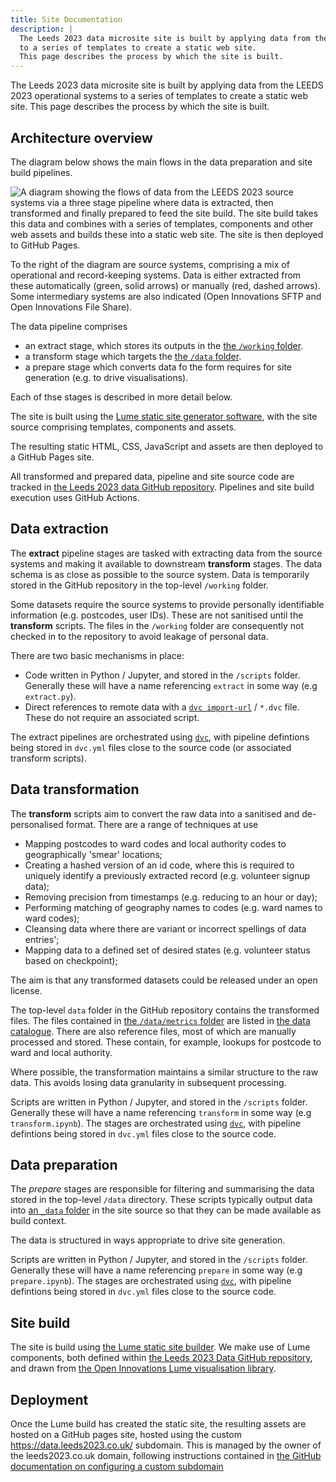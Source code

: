 ```yaml
---
title: Site Documentation
description: |
  The Leeds 2023 data microsite site is built by applying data from the LEEDS 2023 operational systems
  to a series of templates to create a static web site.
  This page describes the process by which the site is built.
---
```


The Leeds 2023 data microsite site is built by applying data from the LEEDS 2023 operational systems
to a series of templates to create a static web site.
This page describes the process by which the site is built.

## Architecture overview

The diagram below shows the main flows in the data preparation and site build pipelines.

![A diagram showing the flows of data from the LEEDS 2023 source systems via a three stage pipeline where data is extracted, then transformed and finally prepared to feed the site build. The site build takes this data and combines with a series of templates, components and other web assets and builds these into a static web site. The site is then deployed to GitHub Pages.](/assets/images/docs/architecture-overview.png)

To the right of the diagram are source systems, comprising a mix of operational and record-keeping systems. Data is either extracted from these automatically (green, solid arrows) or manually (red, dashed arrows). Some intermediary systems are also indicated (Open Innovations SFTP and Open Innovations File Share).

The data pipeline comprises

* an extract stage, which stores its outputs in the
  [the `/working` folder](https://github.com/open-innovations/leeds-2023/tree/main/working).
* a transform stage which targets the 
  [the `/data` folder](https://github.com/open-innovations/leeds-2023/tree/main/data/).
* a prepare stage which converts data fo the form requires
  for site generation (e.g. to drive visualisations).

Each of thse stages is described in more detail below.

The site is built using the [Lume static site generator software][LUME_LAND], with the site source comprising templates, components and assets.

The resulting static HTML, CSS, JavaScript and assets are then deployed to a GitHub Pages site.

All transformed and prepared data, pipeline and site source code are tracked in
[the Leeds 2023 data GitHub repository][L23_DATA_GITHUB].
Pipelines and site build execution uses GitHub Actions.

## Data extraction

The __extract__ pipeline stages are tasked with extracting data from the source systems
and making it available to downstream __transform__ stages.
The data schema is as close as possible to the source system.
Data is temporarily stored in the GitHub repository in the top-level `/working` folder.

Some datasets require the source systems to provide personally identifiable information
(e.g. postcodes, user IDs).
These are not sanitised until the __transform__ scripts.
The files in the `/working` folder are consequently
not checked in to the repository to avoid leakage of personal data.

There are two basic mechanisms in place:

* Code written in Python / Jupyter, and stored in the `/scripts` folder.
  Generally these will have a name referencing `extract` in some way (e.g `extract.py`).
* Direct references to remote data with a [`dvc import-url`](https://dvc.org/doc/command-reference/import-url)
  / `*.dvc` file. These do not require an associated script.

The extract pipelines are orchestrated using [`dvc`][DVC_ORG], with pipeline defintions being
stored in `dvc.yml` files close to the source code (or associated transform scripts).

## Data transformation

The __transform__ scripts aim to convert the raw data into a sanitised and de-personalised format.
There are a range of techniques at use

* Mapping postcodes to ward codes and local authority codes to geographically 'smear' locations;
* Creating a hashed version of an id code, where this is required to uniquely identify a
  previously extracted record (e.g. volunteer signup data);
* Removing precision from timestamps (e.g. reducing to an hour or day);
* Performing matching of geography names to codes (e.g. ward names to ward codes);
* Cleansing data where there are variant or incorrect spellings of data entries';
* Mapping data to a defined set of desired states (e.g. volunteer status based on checkpoint);

The aim is that any transformed datasets could be released under an open license.

The top-level `data` folder in the GitHub repository contains the transformed files.
The files contained in
[the `/data/metrics` folder](https://github.com/open-innovations/leeds-2023/tree/main/data/metrics)
are listed in [the data catalogue](/catalogue/).
There are also reference files, most of which are manually processed and stored.
These contain, for example, lookups for postcode to ward and local authority.

Where possible, the transformation maintains a similar structure to the raw data.
This avoids losing data granularity in subsequent processing.

Scripts are written in Python / Jupyter, and stored in the `/scripts` folder.
Generally these will have a name referencing `transform` in some way (e.g `transform.ipynb`).
The stages are orchestrated using [`dvc`][DVC_ORG], with pipeline defintions being
stored in `dvc.yml` files close to the source code.

## Data preparation

The _prepare_ stages are responsible for filtering and summarising the data stored in the top-level `/data` directory.
These scripts typically output data into
[an `_data` folder](https://lume.land/docs/creating-pages/shared-data/#the-_data-directories)
in the site source so that they can be made available as build context.

The data is structured in ways appropriate to drive site generation.

Scripts are written in Python / Jupyter, and stored in the `/scripts` folder.
Generally these will have a name referencing `prepare` in some way (e.g `prepare.ipynb`).
The stages are orchestrated using [`dvc`][DVC_ORG], with pipeline defintions being
stored in `dvc.yml` files close to the source code.

## Site build

The site is build using [the Lume static site builder][LUME_LAND].
We make use of Lume components, both defined within [the Leeds 2023 Data GitHub repository][L23_DATA_GITHUB],
and drawn from [the Open Innovations Lume visualisation library][OI_LUME_VIZ].

## Deployment

Once the Lume build has created the static site, the resulting assets are hosted on a GitHub pages site,
hosted using the custom <https://data.leeds2023.co.uk/> subdomain.
This is managed by the owner of the leeds2023.co.uk domain, following instructions contained in [the GitHub documentation on configuring a custom subdomain][GH_PAGES_CUSTOM_SUBDOMAIN]


[LUME_LAND]: https://lume.land/
[L23_DATA_GITHUB]: https://github.com/open-innovations/leeds-2023
[DVC_ORG]: https://dvc.org/
[OI_LUME_VIZ]: https://github.com/open-innovations/oi-lume-viz
[GH_PAGES_CUSTOM_SUBDOMAIN]: https://github.com/open-innovations/oi-lume-viz